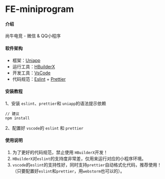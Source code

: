 # FE-miniprogram

#### 介绍
尚牛电竞 - 微信 & QQ小程序

#### 软件架构
* 框架：[Uniapp](https://uniapp.dcloud.io/)
* 运行工具：[HBuilderX](https://dcloud.io/hbuilderx.html)
* 开发工具：[VsCode](https://code.visualstudio.com/)
* 代码规范：[Eslint](https://eslint.bootcss.com/) + [Prettier](https://prettier.io/)


#### 安装教程
1、安装 `eslint`、`prettier`和 `uniapp`的语法提示依赖
```
// 建议
npm install
```

2、配置好 `vscode`的 `eslint` 和 `prettier`
#### 使用说明

1.  为了更好的代码规范，禁止使用 `HBuilderX`开发！
2.  `HBuilderX`对`eslint`的支持度非常差，仅用来运行对应的小程序环境。
3.  `vscode`的`eslint`的支持性好，同时支持`prettier`自动格式化代码，推荐使用！（只要配置好`eslint`和`prettier`，用`webstorm`也可以的）。
